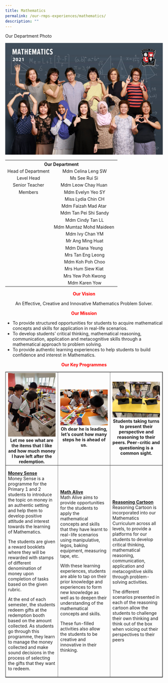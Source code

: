 ```yaml
---
title: Mathematics
permalink: /our-rmps-experiences/mathematics/
description: ""
---
```

<p>Our Department Photo</p>
<img src="/images/math.jpg">
<table>
<tbody>
<tr>
<th style="text-align: center;" colspan="2">Our&nbsp;Department</th>
</tr>
<tr>
<td style="text-align: center;">Head of Department</td>
<td style="text-align: center;">Mdm Celina Leng SW</td>
</tr>
<tr>
<td style="text-align: center;">Level Head</td>
<td style="text-align: center;">Ms See Rui Si&nbsp;</td>
</tr>
<tr>
<td style="text-align: center;">Senior Teacher</td>
<td style="text-align: center;">Mdm Leow Chay Huan&nbsp;</td>
</tr>
<tr>
<td style="text-align: center;">Members</td>
<td style="text-align: center;">Mdm Evelyn Yeo SY</td>
</tr>
<tr>
<td style="text-align: center;">&nbsp;</td>
<td style="text-align: center;">Miss Lydia Chin CH</td>
</tr>
<tr>
<td style="text-align: center;">&nbsp;</td>
<td style="text-align: center;">Mdm Faizah Mad Atar&nbsp;</td>
</tr>
<tr>
<td style="text-align: center;">&nbsp;</td>
<td style="text-align: center;">Mdm Tan Pei Shi Sandy</td>
</tr>
<tr>
<td style="text-align: center;">&nbsp;</td>
<td style="text-align: center;">Mdm Cindy Tan LL</td>
</tr>
<tr>
<td style="text-align: center;">&nbsp;</td>
<td style="text-align: center;">Mdm Mumtaz Mohd Maideen&nbsp;</td>
</tr>
<tr>
<td style="text-align: center;">&nbsp;</td>
<td style="text-align: center;">Mdm Ivy Chan YM</td>
</tr>
<tr>
<td style="text-align: center;">&nbsp;</td>
<td style="text-align: center;">Mr Ang Ming Huat</td>
</tr>
<tr>
<td style="text-align: center;">&nbsp;</td>
<td style="text-align: center;">Mdm Diana Yeung&nbsp;</td>
</tr>
<tr>
<td style="text-align: center;">&nbsp;</td>
<td style="text-align: center;">Mrs Tan Eng Leong</td>
</tr>
<tr>
<td style="text-align: center;">&nbsp;</td>
<td style="text-align: center;">Mdm Koh Poh Choo</td>
</tr>
<tr>
<td style="text-align: center;">&nbsp;</td>
<td style="text-align: center;">Mrs Hum Siew Kiat&nbsp;</td>
</tr>
<tr>
<td style="text-align: center;">&nbsp;</td>
<td style="text-align: center;">Mrs Yew Poh Kwong</td>
</tr>
<tr>
<td style="text-align: center;">&nbsp;</td>
<td style="text-align: center;">Mdm Karen Yow</td>
</tr>
</tbody>
</table>
<p style="text-align: center;"><strong><span style="color: #ff0000;">Our Vision</strong></span></p>
<p style="text-align: center;">An Effective, Creative and Innovative Mathematics Problem Solver.</p>
<p style="text-align: center;"><strong><span style="color: #ff0000;">Our Mission</strong></span></p>
<ul>
<li>To provide structured opportunities for students to acquire mathematical concepts and skills for application in real-life scenarios.</li>
<li>To develop students&rsquo; critical thinking, mathematical reasoning, communication, application and metacognitive skills through a mathematical approach to problem solving.</li>
<li>To provide authentic learning experiences to help students to build confidence and interest in Mathematics.</li>
</ul>
<p style="text-align: center;"><strong><span style="color: #ff0000;">Our Key Programmes</strong></span></p>
<table style="border-collapse: collapse; width: 100%;" border="1">
<tbody>
<tr>
<td style="width: 33.3333%; text-align: center;"><img src="/images/math1.jpg"><strong>Let me see what are the items that I like and how much money I have left after the redemption.</strong></td>
<td style="width: 33.3333%; text-align: center;"><img src="/images/math2.jpg"><strong>Oh dear he is leading, let&rsquo;s count how many steps he is ahead of us.</strong></td>
<td style="width: 33.3333%; text-align: center;"><img src="/images/math3.jpg"><strong>Students taking turns to present their perspective and reasoning to their peers. Peer-critic and questioning is a common sight.</strong></td>
</tr>
<tr>
<td style="width: 33.3333%;">
<p><strong><u>Money Sense<br /></u></strong>Money Sense is a programme for the Primary 1 and 2 students to introduce the topic on money in an authentic setting and help them to develop positive attitude and interest towards the learning of Mathematics.</p>
<p>The students are given a reward booklets where they will be rewarded with stamps of different denomination of money upon completion of tasks based on the given rubric.</p>
<p>At the end of each semester, the students redeem gifts at the redemption booth based on the amount collected. As students go through this programme, they learn to manage the money collected and make sound decisions in the process of selecting the gifts that they want to redeem.</p>
</td>
<td style="width: 33.3333%;">
<p><strong><u>Math Alive<br /></u></strong>Math Alive aims to provide opportunities for the students to apply the mathematical concepts and skills that they have learnt to real-life scenarios using manipulative, legos, baking equipment, measuring tape, etc.</p>
<p>With these learning experiences, students are able to tap on their prior knowledge and experiences to form new knowledge as well as to deepen their understanding of the mathematical concepts and skills.</p>
<p>These fun-filled activities also allow the students to be creative and innovative in their thinking.</p>
</td>
<td style="width: 33.3333%;">
<p><strong><u>Reasoning Cartoon<br /></u></strong>Reasoning Cartoon is incorporated into our Mathematics Curriculum across all levels, to provide a platforms for our students to develop critical thinking, mathematical reasoning, communication, application and metacognitive skills through problem-solving activities.</p>
<p>The different scenarios presented in each of the reasoning cartoon allow the students to challenge their own thinking and think out of the box when voicing out their perspectives to their peers</p>
</td>
</tr>
</tbody>
</table>